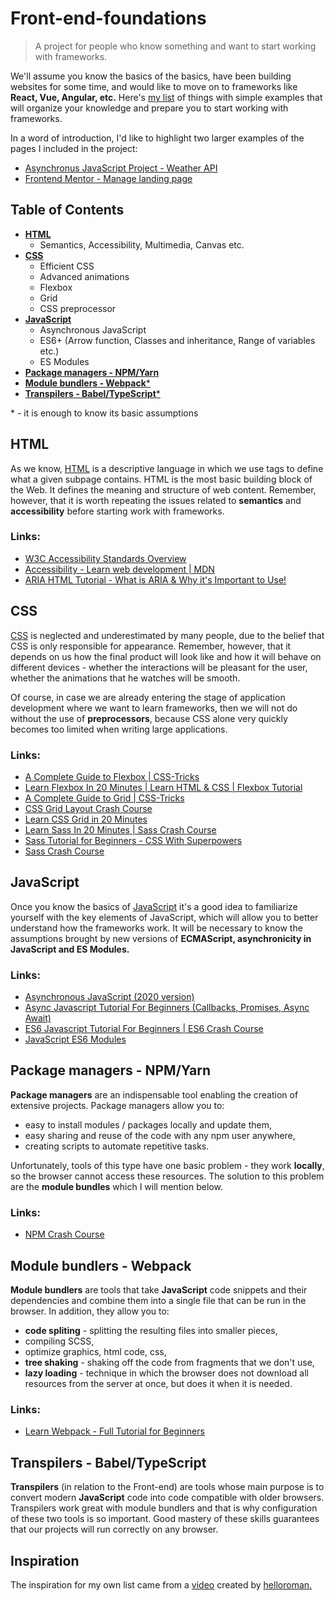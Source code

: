 # Front-end-foundations
> A project for people who know something and want to start working with frameworks.

We'll assume you know the basics of the basics, have been building websites for some time, and would like to move on to frameworks like **React, Vue, Angular, etc.** Here's [my list](#table-of-contents) of things with simple examples that will organize your knowledge and prepare you to start working with frameworks.

In a word of introduction, I'd like to highlight two larger examples of the pages I included in the project:

- [Asynchronus JavaScript Project - Weather API](https://github.com/KoTubA/Front-end-foundations/tree/master/JavaScript/Asynchronous%20JavaScript/Asynchronus%20JavaScript%20Project%20v2)
- [Frontend Mentor - Manage landing page](https://github.com/KoTubA/Front-end-foundations/tree/master/Webpack)

## Table of Contents

- [**HTML**](#html)
  - Semantics, Accessibility, Multimedia, Canvas etc.
- [**CSS**](#css)
  - Efficient CSS
  - Advanced animations
  - Flexbox
  - Grid
  - CSS preprocessor
- [**JavaScript**](#javascript)
  - Asynchronous JavaScript
  - ES6+ (Arrow function, Classes and inheritance, Range of variables etc.)
  - ES Modules
 - [**Package managers - NPM/Yarn**](#package-managers---npmyarn)
 - [**Module bundlers - Webpack***](#module-bundlers---webpack)
 - [**Transpilers - Babel/TypeScript***](#transpilers---babeltypescript)

\* - it is enough to know its basic assumptions

## HTML

As we know, [HTML](https://developer.mozilla.org/en-US/docs/Web/HTML) is a descriptive language in which we use tags to define what a given subpage contains. HTML is the most basic building block of the Web. It defines the meaning and structure of web content. Remember, however, that it is worth repeating the issues related to **semantics** and **accessibility** before starting work with frameworks.

### Links:
- [W3C Accessibility Standards Overview](https://www.w3.org/WAI/standards-guidelines/)
- [Accessibility - Learn web development | MDN](https://developer.mozilla.org/en-US/docs/Learn/Accessibility)
- [ARIA HTML Tutorial - What is ARIA & Why it's Important to Use!](https://www.youtube.com/watch?v=0hqhAIjE_8I)

## CSS

[CSS](https://developer.mozilla.org/en-US/docs/Web/CSS) is neglected and underestimated by many people, due to the belief that CSS is only responsible for appearance. Remember, however, that it depends on us how the final product will look like and how it will behave on different devices - whether the interactions will be pleasant for the user, whether the animations that he watches will be smooth.

Of course, in case we are already entering the stage of application development where we want to learn frameworks, then we will not do without the use of **preprocessors**, because CSS alone very quickly becomes too limited when writing large applications.

### Links:
- [A Complete Guide to Flexbox | CSS-Tricks](https://css-tricks.com/snippets/css/a-guide-to-flexbox/)
- [Learn Flexbox In 20 Minutes | Learn HTML & CSS | Flexbox Tutorial](https://www.youtube.com/watch?v=FTlczfR82mQ)
- [A Complete Guide to Grid | CSS-Tricks](https://css-tricks.com/snippets/css/complete-guide-grid/)
- [CSS Grid Layout Crash Course](https://www.youtube.com/watch?v=jV8B24rSN5o)
- [Learn CSS Grid in 20 Minutes](https://www.youtube.com/watch?v=9zBsdzdE4sM)
- [Learn Sass In 20 Minutes | Sass Crash Course](https://www.youtube.com/watch?v=Zz6eOVaaelI)
- [Sass Tutorial for Beginners - CSS With Superpowers](https://www.youtube.com/watch?v=_a5j7KoflTs)
- [Sass Crash Course](https://www.youtube.com/watch?v=nu5mdN2JIwM)

## JavaScript

Once you know the basics of [JavaScript](https://developer.mozilla.org/pl/docs/Web/JavaScript) it's a good idea to familiarize yourself with the key elements of JavaScript, which will allow you to better understand how the frameworks work. It will be necessary to know the assumptions brought by new versions of **ECMAScript, asynchronicity in JavaScript and ES Modules.**

### Links:
- [Asynchronous JavaScript (2020 version)](https://www.youtube.com/watch?v=ZcQyJ-gxke0&list=PL4cUxeGkcC9jx2TTZk3IGWKSbtugYdrlu)
- [Async Javascript Tutorial For Beginners (Callbacks, Promises, Async Await)](https://www.youtube.com/watch?v=_8gHHBlbziw)
- [ES6 Javascript Tutorial For Beginners | ES6 Crash Course](https://www.youtube.com/watch?v=WZQc7RUAg18)
- [JavaScript ES6 Modules](https://www.youtube.com/watch?v=cRHQNNcYf6s)

## Package managers - NPM/Yarn
**Package managers** are an indispensable tool enabling the creation of extensive projects. Package managers allow you to:
- easy to install modules / packages locally and update them,
- easy sharing and reuse of the code with any npm user anywhere,
- creating scripts to automate repetitive tasks.

Unfortunately, tools of this type have one basic problem - they work **locally**, so the browser cannot access these resources. The solution to this problem are the **module bundles** which I will mention below.

### Links:
- [NPM Crash Course](https://www.youtube.com/watch?v=jHDhaSSKmB0)

## Module bundlers - Webpack
**Module bundlers** are tools that take **JavaScript** code snippets and their dependencies and combine them into a single file that can be run in the browser. In addition, they allow you to:
- **code spliting** - splitting the resulting files into smaller pieces,
- compiling SCSS,
- optimize graphics, html code, css,
- **tree shaking** - shaking off the code from fragments that we don't use,
- **lazy loading** - technique in which the browser does not download all resources from the server at once, but does it when it is needed.

### Links:
- [Learn Webpack - Full Tutorial for Beginners](https://www.youtube.com/watch?v=MpGLUVbqoYQ)

## Transpilers - Babel/TypeScript

**Transpilers** (in relation to the Front-end) are tools whose main purpose is to convert modern **JavaScript** code into code compatible with older browsers. Transpilers work great with module bundlers and that is why configuration of these two tools is so important. Good mastery of these skills guarantees that our projects will run correctly on any browser.

## Inspiration

The inspiration for my own list came from a [video](https://www.youtube.com/watch?v=NEb1mt3s_go) created by [helloroman.](https://github.com/helloroman)
